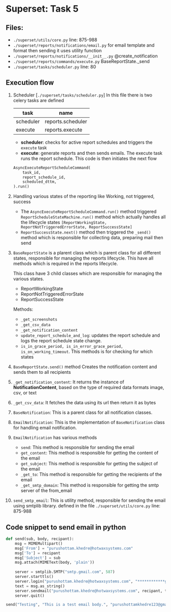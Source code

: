 # Superset: Task 5

## Files:

* `./superset/utils/core.py` line: 875-988
* `./superset/reports/notifications/email.py` for email template and format then sending it uses utility function
* `./superset/reports/notifications/__init__.py` @create_notification
* `./superset/reports/commands/execute.py` BaseReportState._send
* `./superset/tasks/scheduler.py` line: 80

## Execution flow

1. Scheduler [`./superset/tasks/scheduler.py`]
    In this file there is two celery tasks are defined

    | task | name |
    | --- | --- |
    | scheduler | reports.scheduler |
    | execute | reports.execute |

    * **scheduler**: checks for active report schedules and triggers the `execute` task
    * **execute**: generate reports and then sends emails. The execute task runs the report schedule. This code is then initiates the next flow

    ```python
    AsyncExecuteReportScheduleCommand(
        task_id,
        report_schedule_id,
        scheduled_dttm,
    ).run()
    ```

2. Handling various states of the reporting like Working, not triggered, success
    * The `AsyncExecuteReportScheduleCommand.run()` method triggered `ReportScheduleStateMachine.run()` method which actually handles all the lifecycle states `[ReportWorkingState, ReportNotTriggeredErrorState, ReportSuccessState]`
    * `ReportSuccessState.next()` method then triggered the `_send()` method which is responsible for collecting data, preparing mail then send

3. `BaseReportState` is a plarent class which is parent class for all different states, responsible for managing the reports lifecycle. This have all methods which is required in the reports lifecycle.

    This class have 3 child classes which are responsible for managing the various states.
    * ReportWorkingState
    * ReportNotTriggeredErrorState
    * ReportSuccessState

    Methods:
    * `_get_screenshots`
    * `_get_csv_data`
    * `_get_notification_content`
    * `update_report_schedule_and_log`: updates the report schedule and logs the report schedule state change.
    * `is_in_grace_period, is_in_error_grace_period, is_on_working_timeout`. This methods is for checking for which states

4. `BaseReportState.send()` method Creates the notification content and sends them to all recipients
5. `_get_notification_content`: It returns the instance of **NotificationContent**, based on the type of required data formats image, csv, or text
6. `_get_csv_data`: It fetches the data using its url then return it as bytes
7. `BaseNotification`: This is a parent class for all notification classes.
8. `EmailNotification`: This is the implementation of `BaseNotification` class for handling email notification.
9. `EmailNotification` has various methods
    * `send`: This method is responsible for sending the email
    * `get_content`: This method is responsible for getting the content of the email
    * `get_subject`: This method is responsible for getting the subject of the email
    * `_get_to`: This method is responsible for getting the recipients of the email
    * `_get_smtp_domain`: This method is responsible for getting the smtp server of the from_email

10. `send_smtp_email`: This is utility method, responsible for sending the email using smtplib library. defined in the file `./superset/utils/core.py` line: 875-988

## Code snippet to send email in python

```py
def send(sub, body, recipant):
    msg = MIMEMultipart()
    msg['From'] = "purushottam.khedre@hotwaxsystems.com"
    msg['To'] = recipant
    msg['Subject'] = sub
    msg.attach(MIMEText(body, 'plain'))
    
    server = smtplib.SMTP("smtp.gmail.com", 587)
    server.starttls()
    server.login("purushottam.khedre@hotwaxsystems.com", "************gseu")
    text = msg.as_string()
    server.sendmail("purushottam.khedre@hotwaxsystems.com", recipant, text)
    server.quit()

send("Testing", "This is a test email body.", "purushottamkhedre123@gmail.com")
```
